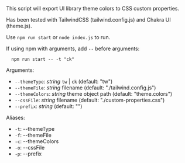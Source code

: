 This script will export UI library theme colors to CSS custom properties.

Has been tested with TailwindCSS (tailwind.config.js) and Chakra UI (theme.js).

Use `npm run start` or `node index.js` to run.

If using npm with arguments, add `--` before arguments:

```
  npm run start -- -t "ck"
```

Arguments:

- `--themeType`: _string_ `tw` | `ck` (default: "tw")
- `--themeFile`: _string_ filename (default: "./tailwind.config.js")
- `--themeColors`: _string_ theme object path (default: "theme.colors")
- `--cssFile`: _string_ filename (default: "./custom-properties.css")
- `--prefix`: _string_ (default: "")

Aliases:

- `-t`: --themeType
- `-f`: --themeFile
- `-c`: --themeColors
- `-o`: --cssFile
- `-p`: --prefix
